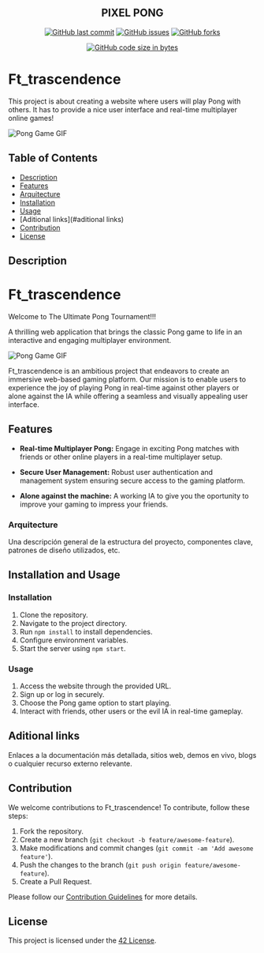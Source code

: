 <div align="center">

## PIXEL PONG


[![GitHub last commit](https://img.shields.io/github/last-commit/andresmejiaro/transcend?color=blue&label=Last%20commit&logo=git&maxAge=3600)](https://github.com/andresmejiaro/transcend/commits)
[![GitHub issues](https://img.shields.io/github/issues/andresmejiaro/transcend?label=Issues&color=blue&maxAge=3600)](https://github.com/andresmejiaro/transcend/issues)
[![GitHub forks](https://img.shields.io/github/forks/andresmejiaro/transcend?label=Forks&color=blue&maxAge=3600)](https://github.com/andresmejiaro/transcend/network)

[![GitHub code size in bytes](https://img.shields.io/github/languages/code-size/andresmejiaro/transcend?label=Code%20size&maxAge=3600)](https://github.com/andresmejiaro/transcend)

</div>


# Ft_trascendence

This project is about creating a website where users will play Pong with others. It has to provide a nice
user interface and real-time multiplayer online games!

![Pong Game GIF](https://media.giphy.com/media/l46CAEUwLewax0LTy/giphy.gif)

## Table of Contents

- [Description](#description)
- [Features](#features)
- [Arquitecture](#arquitecture)
- [Installation](#installation)
- [Usage](#usage)
- [Aditional links](#aditional links)
- [Contribution](#contribution)
- [License](#license)

## Description

# Ft_trascendence

Welcome to The Ultimate Pong Tournament!!!

A thrilling web application that brings the classic Pong game to life in an interactive and engaging multiplayer environment.

![Pong Game GIF](https://potduggans.com/wp-content/uploads/2019/02/PING-PONG-GIF.gif)

Ft_trascendence is an ambitious project that endeavors to create an immersive web-based gaming platform. Our mission is to enable users to experience the joy of playing Pong in real-time against other players or alone against the IA while offering a seamless and visually appealing user interface.

## Features

- **Real-time Multiplayer Pong:** Engage in exciting Pong matches with friends or other online players in a real-time multiplayer setup.
  
- **Secure User Management:** Robust user authentication and management system ensuring secure access to the gaming platform.

- **Alone against the machine:** A working IA to  give you the oportunity to improve your gaming to impress your friends.

### Arquitecture
Una descripción general de la estructura del proyecto, componentes clave, patrones de diseño utilizados, etc.

## Installation and Usage

### Installation
1. Clone the repository.
2. Navigate to the project directory.
3. Run `npm install` to install dependencies.
4. Configure environment variables.
5. Start the server using `npm start`.

### Usage
1. Access the website through the provided URL.
2. Sign up or log in securely.
3. Choose the Pong game option to start playing.
4. Interact with friends, other users or the evil IA in real-time gameplay.

## Aditional links
Enlaces a la documentación más detallada, sitios web, demos en vivo, blogs o cualquier recurso externo relevante.

## Contribution

We welcome contributions to Ft_trascendence! To contribute, follow these steps:
1. Fork the repository.
2. Create a new branch (`git checkout -b feature/awesome-feature`).
3. Make modifications and commit changes (`git commit -am 'Add awesome feature'`).
4. Push the changes to the branch (`git push origin feature/awesome-feature`).
5. Create a Pull Request.

Please follow our [Contribution Guidelines](CONTRIBUTING.md) for more details.

## License

This project is licensed under the [42 License](LICENSE).
